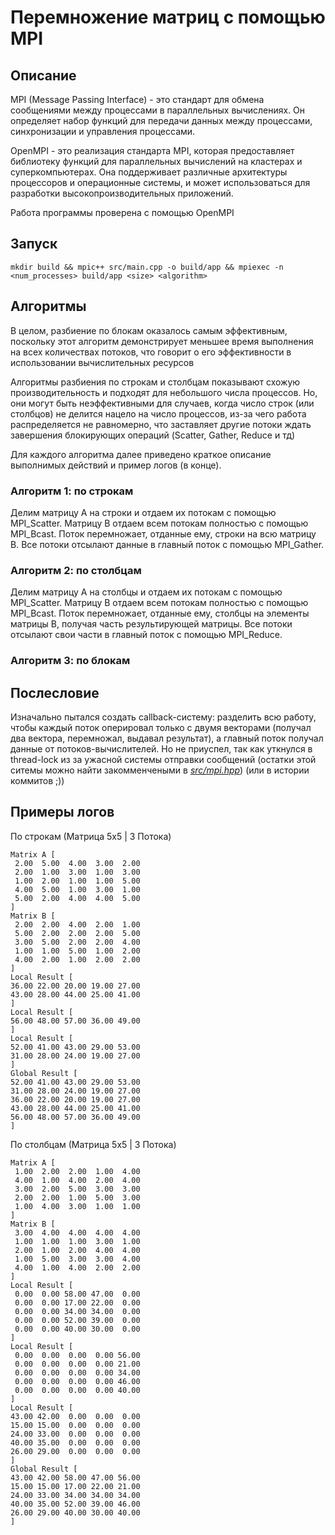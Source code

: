 # Перемножение матриц с помощью MPI


## Описание
MPI (Message Passing Interface) - это стандарт для обмена сообщениями между процессами в параллельных вычислениях. Он определяет набор функций для передачи данных между процессами, синхронизации и управления процессами.

OpenMPI - это реализация стандарта MPI, которая предоставляет библиотеку функций для параллельных вычислений на кластерах и суперкомпьютерах. Она поддерживает различные архитектуры процессоров и операционные системы, и может использоваться для разработки высокопроизводительных приложений.

Работа программы проверена с помощью OpenMPI

## Запуск
```
mkdir build && mpic++ src/main.cpp -o build/app && mpiexec -n <num_processes> build/app <size> <algorithm> 
```

## Алгоритмы
В целом, разбиение по блокам оказалось самым эффективным, поскольку этот алгоритм демонстрирует меньшее время выполнения на всех количествах потоков, что говорит о его эффективности в использовании вычислительных ресурсов

Алгоритмы разбиения по строкам и столбцам показывают схожую производительность и подходят для небольшого числа процессов. Но, они могут быть неэффективными для случаев, когда число строк (или столбцов) не делится нацело на число процессов, из-за чего работа распределяется не равномерно, что заставляет другие потоки ждать завершения блокирующих операций (Scatter, Gather, Reduce и тд)

Для каждого алгоритма далее приведено краткое описание выполнимых действий и пример логов (в конце). 

### Алгоритм 1: по строкам
Делим матрицу А на строки и отдаем их потокам с помощью MPI_Scatter. Матрицу B отдаем всем потокам полностью с помощью MPI_Bcast. Поток перемножает, отданные ему, строки на всю матрицу B. Все потоки отсылают данные в главный поток с помощью MPI_Gather.

### Алгоритм 2: по столбцам
Делим матрицу А на столбцы и отдаем их потокам с помощью MPI_Scatter. Матрицу B отдаем всем потокам полностью с помощью MPI_Bcast. Поток перемножает, отданные ему, столбцы на элементы матрицы B, получая часть результирующей матрицы. Все потоки отсылают свои части в главный поток с помощью MPI_Reduce.

### Алгоритм 3: по блокам

## Послесловие
Изначально пытался создать callback-систему: разделить всю работу, чтобы каждый поток оперировал только с двумя векторами (получал два вектора, перемножал, выдавал результат), а главный поток получал данные от потоков-вычислителей. Но не приуспел, так как уткнулся в thread-lock из за ужасной системы отправки сообщений (остатки этой ситемы можно найти закомменчеными в _[src/mpi.hpp](src/mpi.hpp)_) (или в истории коммитов ;))

## Примеры логов

По строкам (Матрица 5x5 | 3 Потока)
```
Matrix A [
 2.00  5.00  4.00  3.00  2.00 
 2.00  1.00  3.00  1.00  3.00 
 1.00  2.00  1.00  1.00  5.00 
 4.00  5.00  1.00  3.00  1.00 
 5.00  2.00  4.00  4.00  5.00 
]
Matrix B [
 2.00  2.00  4.00  2.00  1.00 
 5.00  2.00  2.00  2.00  5.00 
 3.00  5.00  2.00  2.00  4.00 
 1.00  1.00  5.00  1.00  2.00 
 4.00  2.00  1.00  2.00  2.00 
]
Local Result [
36.00 22.00 20.00 19.00 27.00 
43.00 28.00 44.00 25.00 41.00 
]
Local Result [
56.00 48.00 57.00 36.00 49.00 
]
Local Result [
52.00 41.00 43.00 29.00 53.00 
31.00 28.00 24.00 19.00 27.00 
]
Global Result [
52.00 41.00 43.00 29.00 53.00 
31.00 28.00 24.00 19.00 27.00 
36.00 22.00 20.00 19.00 27.00 
43.00 28.00 44.00 25.00 41.00 
56.00 48.00 57.00 36.00 49.00 
]
```

По столбцам (Матрица 5x5 | 3 Потока)
```
Matrix A [
 1.00  2.00  2.00  1.00  4.00 
 4.00  1.00  4.00  2.00  4.00 
 3.00  2.00  5.00  3.00  3.00 
 2.00  2.00  1.00  5.00  3.00 
 1.00  4.00  3.00  1.00  1.00 
]
Matrix B [
 3.00  4.00  4.00  4.00  4.00 
 1.00  1.00  1.00  3.00  1.00 
 2.00  1.00  2.00  4.00  4.00 
 1.00  5.00  3.00  3.00  4.00 
 4.00  1.00  4.00  2.00  2.00 
]
Local Result [
 0.00  0.00 58.00 47.00  0.00 
 0.00  0.00 17.00 22.00  0.00 
 0.00  0.00 34.00 34.00  0.00 
 0.00  0.00 52.00 39.00  0.00 
 0.00  0.00 40.00 30.00  0.00 
]
Local Result [
 0.00  0.00  0.00  0.00 56.00 
 0.00  0.00  0.00  0.00 21.00 
 0.00  0.00  0.00  0.00 34.00 
 0.00  0.00  0.00  0.00 46.00 
 0.00  0.00  0.00  0.00 40.00 
]
Local Result [
43.00 42.00  0.00  0.00  0.00 
15.00 15.00  0.00  0.00  0.00 
24.00 33.00  0.00  0.00  0.00 
40.00 35.00  0.00  0.00  0.00 
26.00 29.00  0.00  0.00  0.00 
]
Global Result [
43.00 42.00 58.00 47.00 56.00 
15.00 15.00 17.00 22.00 21.00 
24.00 33.00 34.00 34.00 34.00 
40.00 35.00 52.00 39.00 46.00 
26.00 29.00 40.00 30.00 40.00 
]
```
